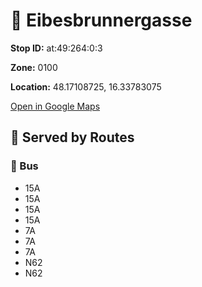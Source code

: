 # 🚉 Eibesbrunnergasse


**Stop ID:** at:49:264:0:3

**Zone:** 0100

**Location:** 48.17108725, 16.33783075

[Open in Google Maps](https://www.google.com/maps?q=48.17108725,16.33783075)

## 🚆 Served by Routes

### 🚌 Bus
- 15A
- 15A
- 15A
- 15A
- 7A
- 7A
- 7A
- N62
- N62